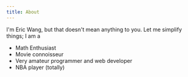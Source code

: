 ```yaml
--- 
title: About
---
```



I'm Eric Wang, but that doesn't mean anything to you. Let me simplify things; I am a

- Math Enthusiast
- Movie connoisseur
- Very amateur programmer and web developer
- NBA player (totally)



